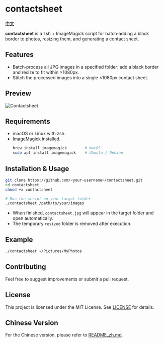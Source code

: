 # contactsheet
[中文](README_zh.md)

**contactsheet** is a zsh + ImageMagick script for batch‑adding a black border to photos, resizing them, and generating a contact sheet.

## Features

- Batch‑process all JPG images in a specified folder: add a black border and resize to fit within ×1080px.  
- Stitch the processed images into a single ×1080px contact sheet.

## Preview
![Contactsheet](https://lilac-1315215436.cos.ap-guangzhou.myqcloud.com/img/202504251403978.jpg)

## Requirements

- macOS or Linux with zsh.  
- [ImageMagick](https://imagemagick.org/) installed.  
  ```sh
  brew install imagemagick        # macOS
  sudo apt install imagemagick    # Ubuntu / Debian
  ```

## Installation & Usage

```sh
git clone https://github.com/<your-username>/contactsheet.git
cd contactsheet
chmod +x contactsheet

# Run the script on your target folder
./contactsheet /path/to/your/images
```

- When finished, `contactsheet.jpg` will appear in the target folder and open automatically.  
- The temporary `resized` folder is removed after execution.

## Example

```sh
./contactsheet ~/Pictures/MyPhotos
```

## Contributing

Feel free to suggest improvements or submit a pull request.

## License

This project is licensed under the MIT License. See [LICENSE](LICENSE) for details.

## Chinese Version

For the Chinese version, please refer to [README_zh.md](README_zh.md).  